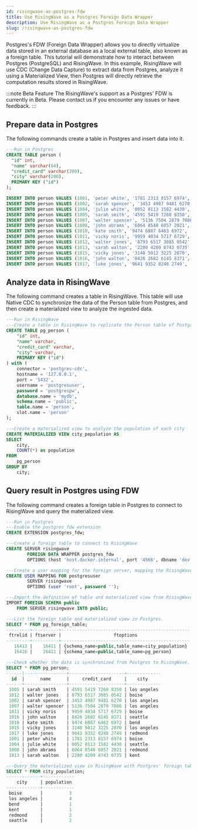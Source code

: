 ```yaml
---
id: risingwave-as-postgres-fdw
title: Use RisingWave as a Postgres Foreign Data Wrapper
description: Use RisingWave as a Postgres Foreign Data Wrapper
slug: /risingwave-as-postgres-fdw
---
```


Postgres's FDW (Foreign Data Wrapper) allows you to directly virtualize data stored in an external database as a local external table, also known as a foreign table. This tutorial will demonstrate how to interact between Postgres (PostgreSQL) and RisingWave. In this example, RisingWave will use CDC (Change Data Capture) to extract data from Postgres, analyze it using a Materialized View, then Postgres will directly retrieve the computation results stored in RisingWave.

:::note Beta Feature
The RisingWave's support as a Postgres' FDW is currently in Beta. Please contact us if you encounter any issues or have feedback.
:::

## Prepare data in Postgres

The following commands create a table in Postgres and insert data into it.

```sql
---Run in Postgres
CREATE TABLE person (
  "id" int,
  "name" varchar(64),
  "credit_card" varchar(200),
  "city" varchar(200),
  PRIMARY KEY ("id")
);

INSERT INTO person VALUES (1001, 'peter white', '1781 2313 8157 6974', 'boise');
INSERT INTO person VALUES (1002, 'sarah spencer', '3453 4987 9481 6270', 'los angeles');
INSERT INTO person VALUES (1004, 'julie white', '0052 8113 1582 4430', 'seattle');
INSERT INTO person VALUES (1005, 'sarah smith', '4591 5419 7260 8350', 'los angeles');
INSERT INTO person VALUES (1007, 'walter spencer', '5136 7504 2879 7886', 'los angeles');
INSERT INTO person VALUES (1008, 'john abrams', '6064 8548 6057 2021', 'redmond');
INSERT INTO person VALUES (1010, 'kate smith', '9474 6887 6463 6972', 'bend');
INSERT INTO person VALUES (1011, 'vicky noris', '9959 4034 5717 6729', 'boise');
INSERT INTO person VALUES (1012, 'walter jones', '8793 6517 3085 0542', 'boise');
INSERT INTO person VALUES (1013, 'sarah walton', '2280 4209 8743 0735', 'kent');
INSERT INTO person VALUES (1015, 'vicky jones', '3148 5012 3225 2870', 'los angeles');
INSERT INTO person VALUES (1016, 'john walton', '0426 2682 6145 8371', 'seattle');
INSERT INTO person VALUES (1017, 'luke jones', '9641 9352 0248 2749', 'redmond');
```

## Analyze data in RisingWave

The following command creates a table in RisingWave. This table will use Native CDC to synchronize the data of the Person table from Postgres, and then create a materialized view to analyze the ingested data.

```sql
---Run in RisingWave
---Create a table in RisingWave to replicate the Person table of Postgres into RisingWave
CREATE TABLE pg_person (
    "id" int,
    "name" varchar,
    "credit_card" varchar,
    "city" varchar,
    PRIMARY KEY ("id")
) with (
    connector = 'postgres-cdc',
    hostname = '127.0.0.1',
    port = '5432',
    username = 'postgresuser',
    password = 'postgrespw',
    database.name = 'mydb',
    schema.name = 'public',
    table.name = 'person',
    slot.name = 'person'
);

---Create a materialized view to analyze the population of each city
CREATE MATERIALIZED VIEW city_population AS
SELECT
    city,
    COUNT(*) as population
FROM
    pg_person
GROUP BY
    city;
```

## Query result in Postgres using FDW

The following command creates a foreign table in Postgres to connect to RisingWave and query the materialized view.

```sql
---Run in Postgres
---Enable the postgres_fdw extension
CREATE EXTENSION postgres_fdw;

---Create a foreign table to connect to RisingWave
CREATE SERVER risingwave
        FOREIGN DATA WRAPPER postgres_fdw
        OPTIONS (host 'host.docker.internal', port '4566', dbname 'dev');

---Create a user mapping for the foreign server, mapping the RisingWave's root `user` to the Postgres' user `postgresuser`
CREATE USER MAPPING FOR postgresuser
        SERVER risingwave
        OPTIONS (user 'root', password '');

---Import the definition of table and materialized view from RisingWave.
IMPORT FOREIGN SCHEMA public
    FROM SERVER risingwave INTO public;

---List the foreign table and materialized view in Postgres.
SELECT * FROM pg_foreign_table;
---------+----------+-------------------------------------------------
 ftrelid | ftserver |                    ftoptions
---------+----------+-------------------------------------------------
   16413 |    16411 | {schema_name=public,table_name=city_population}
   16416 |    16411 | {schema_name=public,table_name=pg_person}

---Check whether the data is synchronized from Postgres to RisingWave.
SELECT * FROM pg_person;
------|----------------+---------------------+-------------
  id  |      name      |     credit_card     |    city
------+----------------+---------------------+-------------
 1005 | sarah smith    | 4591 5419 7260 8350 | los angeles
 1012 | walter jones   | 8793 6517 3085 0542 | boise
 1002 | sarah spencer  | 3453 4987 9481 6270 | los angeles
 1007 | walter spencer | 5136 7504 2879 7886 | los angeles
 1011 | vicky noris    | 9959 4034 5717 6729 | boise
 1016 | john walton    | 0426 2682 6145 8371 | seattle
 1010 | kate smith     | 9474 6887 6463 6972 | bend
 1015 | vicky jones    | 3148 5012 3225 2870 | los angeles
 1017 | luke jones     | 9641 9352 0248 2749 | redmond
 1001 | peter white    | 1781 2313 8157 6974 | boise
 1004 | julie white    | 0052 8113 1582 4430 | seattle
 1008 | john abrams    | 6064 8548 6057 2021 | redmond
 1013 | sarah walton   | 2280 4209 8743 0735 | kent

---Query the materialized view in RisingWave with Postgres' foreign table.
SELECT * FROM city_population;
-------------+------------
    city     | population
-------------+------------
 boise       |          3
 los angeles |          4
 bend        |          1
 kent        |          1
 redmond     |          2
 seattle     |          2
```
